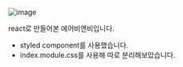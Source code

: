 ![image](https://user-images.githubusercontent.com/104730729/172898989-0411af74-cbbc-4285-af48-3b4aac2b217e.png)

react로 만들어본 에어비앤비입니다.

- styled component를 사용했습니다.
- index.module.css를 사용해 따로 분리해보았습니다.

